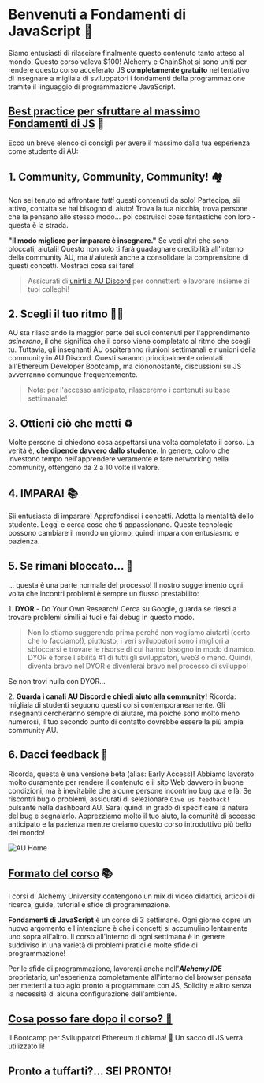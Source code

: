 # Benvenuti a Fondamenti di JavaScript 👋

Siamo entusiasti di rilasciare finalmente questo contenuto tanto atteso al mondo. Questo corso valeva $100! Alchemy e ChainShot si sono uniti per rendere questo corso accelerato JS **completamente gratuito** nel tentativo di insegnare a migliaia di sviluppatori i fondamenti della programmazione tramite il linguaggio di programmazione JavaScript.

## **<ins>Best practice per sfruttare al massimo Fondamenti di JS</ins>** 🚀

Ecco un breve elenco di consigli per avere il massimo dalla tua esperienza come studente di AU:

## 1. **Community, Community, Community!** 🏘

Non sei tenuto ad affrontare _tutti_ questi contenuti da solo! Partecipa, sii attivo, contatta se hai bisogno di aiuto! Trova la tua nicchia, trova persone che la pensano allo stesso modo... poi costruisci cose fantastiche con loro - questa è la strada.

**"Il modo migliore per imparare è insegnare."** Se vedi altri che sono bloccati, aiutali! Questo non solo ti farà guadagnare credibilità all'interno della community AU, ma _ti_ aiuterà anche a consolidare la comprensione di questi concetti. Mostraci cosa sai fare!

> Assicurati di [unirti a AU Discord](https://discord.gg/alchemy-university) per connetterti e lavorare insieme ai tuoi colleghi!

## **2. Scegli il tuo ritmo** 🏃‍♂️

AU sta rilasciando la maggior parte dei suoi contenuti per l'apprendimento _asincrono_, il che significa che il corso viene completato al ritmo che scegli tu. Tuttavia, gli insegnanti AU ospiteranno riunioni settimanali e riunioni della community in AU Discord. Questi saranno principalmente orientati all'Ethereum Developer Bootcamp, ma ciononostante, discussioni su JS avverranno comunque frequentemente.

> Nota: per l'accesso anticipato, rilasceremo i contenuti su base settimanale!

## **3. Ottieni ciò che metti** ♻️

Molte persone ci chiedono cosa aspettarsi una volta completato il corso. La verità è, **che dipende davvero dallo studente**. In genere, coloro che investono tempo nell'apprendere veramente e fare networking nella community, ottengono da 2 a 10 volte il valore.

## **4. IMPARA!** 📚

Sii entusiasta di imparare! Approfondisci i concetti. Adotta la mentalità dello studente. Leggi e cerca cose che ti appassionano. Queste tecnologie possono cambiare il mondo un giorno, quindi impara con entusiasmo e pazienza.

## **5. Se rimani bloccato...** 🚫

... questa è una parte normale del processo! Il nostro suggerimento ogni volta che incontri problemi è sempre un flusso prestabilito:

1\. **DYOR** - Do Your Own Research! Cerca su Google, guarda se riesci a trovare problemi simili ai tuoi e fai debug in questo modo.

> Non lo stiamo suggerendo prima perché non vogliamo aiutarti (certo che lo facciamo!), piuttosto, i veri sviluppatori sono i migliori a sbloccarsi e trovare le risorse di cui hanno bisogno in modo dinamico. DYOR è forse l'abilità #1 di tutti gli sviluppatori, web3 o meno. Quindi, diventa bravo nel DYOR e diventerai bravo nel processo di sviluppo!

Se non trovi nulla con DYOR...

2\. **Guarda i canali AU Discord e chiedi aiuto alla community!** Ricorda: migliaia di studenti seguono questi corsi contemporaneamente. Gli insegnanti cercheranno sempre di aiutare, ma poiché sono molto meno numerosi, il tuo secondo punto di contatto dovrebbe essere la più ampia community AU.

## **6. Dacci feedback** 👀

Ricorda, questa è una versione beta (alias: Early Access)! Abbiamo lavorato molto duramente per rendere il contenuto e il sito Web davvero in buone condizioni, ma è inevitabile che alcune persone incontrino bug qua e là. Se riscontri bug o problemi, assicurati di selezionare `Give us feedback!` pulsante nella dashboard AU. Sarai quindi in grado di specificare la natura del bug e segnalarlo. Apprezziamo molto il tuo aiuto, la comunità di accesso anticipato e la pazienza mentre creiamo questo corso introduttivo più bello del mondo!

![AU Home](https://res.cloudinary.com/divzjiip8/image/upload/v1669152587/alchemyu/Screen_Shot_2022-11-22_at_1.28.52_PM.png)

## **<ins>Formato del corso</ins> 📚**

I corsi di Alchemy University contengono un mix di video didattici, articoli di ricerca, guide, tutorial e sfide di programmazione.

**Fondamenti di JavaScript** è un corso di 3 settimane. Ogni giorno copre un nuovo argomento e l'intenzione è che i concetti si accumulino lentamente uno sopra all'altro. Il corso all'interno di ogni settimana è in genere suddiviso in una varietà di problemi pratici e molte sfide di programmazione!

Per le sfide di programmazione, lavorerai anche nell'**_Alchemy IDE_** proprietario, un'esperienza completamente all'interno del browser pensata per metterti a tuo agio pronto a programmare con JS, Solidity e altro senza la necessità di alcuna configurazione dell'ambiente.

## **<ins>Cosa posso fare dopo il corso? 💯</ins>**

Il Bootcamp per Sviluppatori Ethereum ti chiama! 📳 Un sacco di JS verrà utilizzato lì!

## **Pronto a tuffarti?... SEI PRONTO!**
